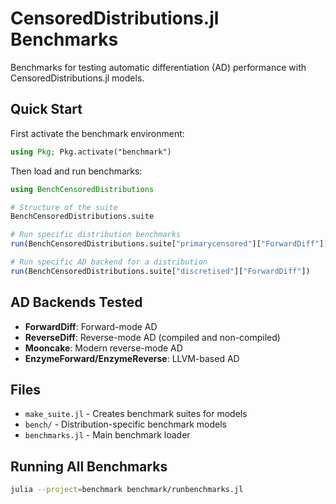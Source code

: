 # CensoredDistributions.jl Benchmarks

Benchmarks for testing automatic differentiation (AD) performance with CensoredDistributions.jl models.

## Quick Start

First activate the benchmark environment:
```julia
using Pkg; Pkg.activate("benchmark")
```

Then load and run benchmarks:
```julia
using BenchCensoredDistributions

# Structure of the suite
BenchCensoredDistributions.suite

# Run specific distribution benchmarks
run(BenchCensoredDistributions.suite["primarycensored"]["ForwardDiff"])

# Run specific AD backend for a distribution
run(BenchCensoredDistributions.suite["discretised"]["ForwardDiff"])
```

## AD Backends Tested

- **ForwardDiff**: Forward-mode AD
- **ReverseDiff**: Reverse-mode AD (compiled and non-compiled)
- **Mooncake**: Modern reverse-mode AD
- **EnzymeForward/EnzymeReverse**: LLVM-based AD

## Files

- `make_suite.jl` - Creates benchmark suites for models
- `bench/` - Distribution-specific benchmark models
- `benchmarks.jl` - Main benchmark loader

## Running All Benchmarks

```bash
julia --project=benchmark benchmark/runbenchmarks.jl
```
